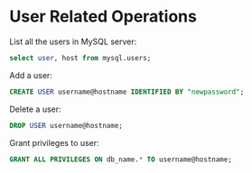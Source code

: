 # User Related Operations

List all the users in MySQL server:

  ```sql
select user, host from mysql.users;
  ```

Add a user:

  ```sql
CREATE USER username@hostname IDENTIFIED BY "newpassword";
  ```

Delete a user:

  ```sql
DROP USER username@hostname;
  ```

Grant privileges to user:

  ```sql
GRANT ALL PRIVILEGES ON db_name.* TO username@hostname;
  ```
